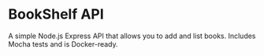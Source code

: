 # BookShelf API

A simple Node.js Express API that allows you to add and list books. Includes Mocha tests and is Docker-ready.
